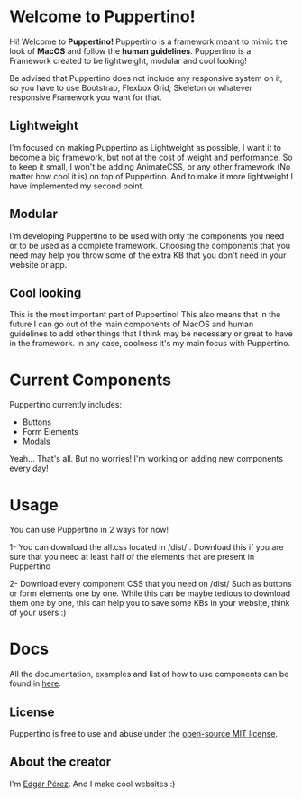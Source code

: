 # Welcome to Puppertino!

Hi! Welcome to **Puppertino!** Puppertino is a framework meant to mimic the look of **MacOS** and follow the **human guidelines**.  Puppertino is a Framework created to be lightweight, modular and cool looking!

Be advised that Puppertino does not include any responsive system on it, so you have to use Bootstrap, Flexbox Grid, Skeleton or whatever responsive Framework you want for that.

## Lightweight

I'm focused on making Puppertino as Lightweight as possible, I want it to become a big framework, but not at the cost of weight and performance. So to keep it small, I won't be adding AnimateCSS, or any other framework (No matter how cool it is) on top of Puppertino. And to make it more lightweight I have implemented my second point.

## Modular

I'm developing Puppertino to be used with only the components you need or to be used as a complete framework. Choosing the components that you need may help you throw some of the extra KB that you don't need in your website or app.

## Cool looking

This is the most important part of Puppertino! This also means that in the future I can go out of the main components of MacOS and human guidelines to add other things that I think may be necessary or great to have in the framework. In any case, coolness it's my main focus with Puppertino.


# Current Components

Puppertino currently includes:

 - Buttons
 - Form Elements
 - Modals

Yeah... That's all. But no worries! I'm working on adding new components every day!

# Usage

You can use Puppertino in 2 ways for now!

1- You can download the all.css located in /dist/ . Download this if you are sure that you need at least half of the elements that are present in Puppertino

2- Download every component CSS that you need on /dist/ Such as buttons or form elements one by one. While this can be maybe tedious to download them one by one, this can help you to save some KBs in your website, think of your users :)

# Docs

All the documentation, examples and list of how to use components can be found in [here](https://codedgar.github.io/Puppertino/).

## License
Puppertino is free to use and abuse under the [open-source MIT license](https://github.com/codedgar/Puppertino/blob/master/LICENSE).

## About the creator
I'm  [Edgar Pérez](https://twitter.com/codedgar_dev). And I make cool websites :)
